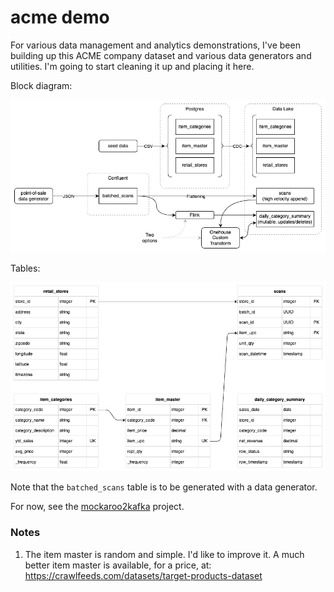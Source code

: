 # acme demo

For various data management and analytics demonstrations, I've been building up this ACME company dataset and various data generators and utilities. I'm going to start cleaning it up and placing it here.

Block diagram:
<picture>

  <source media="(prefers-color-scheme: dark)" srcset="https://github.com/corourke/acme/blob/main/doc/images/diagrams-architecture-dark.png?raw=true">
  <source media="(prefers-color-scheme: light)" srcset="https://github.com/corourke/acme/blob/main/doc/images/diagrams-architecture.png?raw=true">
  <img alt="Architecture diagram" src="https://github.com/corourke/acme/blob/main/doc/images/diagrams-architecture.png?raw=true">
</picture>

Tables:
<picture>

  <source media="(prefers-color-scheme: dark)" srcset="https://github.com/corourke/acme/blob/main/doc/images/diagrams-tables-dark.png?raw=true">
  <source media="(prefers-color-scheme: light)" srcset="https://github.com/corourke/acme/blob/main/doc/images/diagrams-tables.png?raw=true">
  <img alt="Architecture diagram" src="https://github.com/corourke/acme/blob/main/doc/images/diagrams-tables.png?raw=true">
</picture>

Note that the `batched_scans` table is to be generated with a data generator.

For now, see the [mockaroo2kafka](https://github.com/corourke/mockaroo2kafka) project.

### Notes

1. The item master is random and simple. I'd like to improve it. A much better item master is available, for a price, at: https://crawlfeeds.com/datasets/target-products-dataset
